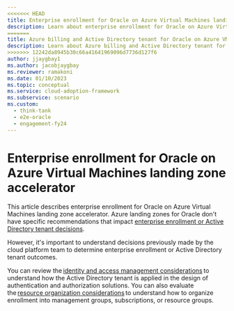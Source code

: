 ```yaml
---
<<<<<<< HEAD
title: Enterprise enrollment for Oracle on Azure Virtual Machines landing zone accelerator
description: Learn about enterprise enrollment for Oracle on Azure Virtual Machines landing zone accelerator. 
=======
title: Azure billing and Active Directory tenant for Oracle on Azure VMs landing zone accelerator
description: Learn about Azure billing and Active Directory tenant for Oracle on Azure VMs landing zone accelerator. 
>>>>>>> 12242da8945b30c66a41641969096d7736d127f6
author: jjaygbay1
ms.author: jacobjaygbay
ms.reviewer: ramakoni
ms.date: 01/10/2023
ms.topic: conceptual
ms.service: cloud-adoption-framework
ms.subservice: scenario
ms.custom: 
  - think-tank
  - e2e-oracle
  - engagement-fy24
---
```



# Enterprise enrollment for Oracle on Azure Virtual Machines landing zone accelerator

This article describes enterprise enrollment for Oracle on Azure Virtual Machines landing zone accelerator. Azure landing zones for Oracle don't have specific  recommendations that impact [enterprise enrollment or Active Directory tenant decisions](https://learn.microsoft.com/azure/cloud-adoption-framework/ready/landing-zone/design-area/azure-billing-ad-tenant).

However, it's  important to understand decisions previously made by the cloud platform team to determine enterprise enrollment or Active Directory tenant outcomes.

You can review the [identity and access management considerations](manage-identity-access-azure-landing-zone.md) to understand how the Active Directory tenant is applied in the design of authentication and authorization solutions. You can also evaluate the [resource organization considerations](manage-resources-oracle-landing-zone.md) to understand how to organize enrollment into management groups, subscriptions, or resource groups.
